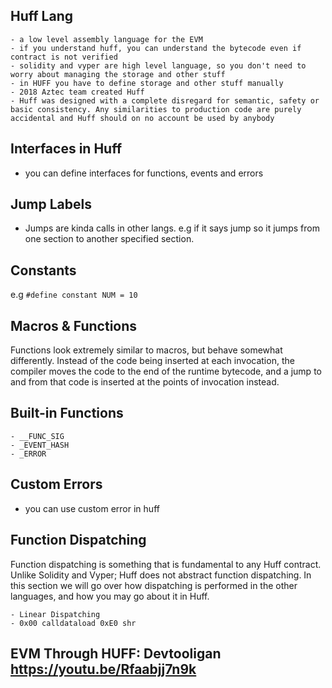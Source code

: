 ## Huff Lang

    - a low level assembly language for the EVM
    - if you understand huff, you can understand the bytecode even if contract is not verified
    - solidity and vyper are high level language, so you don't need to worry about managing the storage and other stuff
    - in HUFF you have to define storage and other stuff manually
    - 2018 Aztec team created Huff
    - Huff was designed with a complete disregard for semantic, safety or basic consistency. Any similarities to production code are purely accidental and Huff should on no account be used by anybody
    
## Interfaces in Huff

- you can define interfaces for functions, events and errors

## Jump Labels

- Jumps are kinda calls in other langs. e.g if it says jump so it jumps from one section to another specified section.

## Constants

e.g `#define constant NUM = 10`

## Macros & Functions

Functions look extremely similar to macros, but behave somewhat differently. Instead of the code being inserted at each invocation, the compiler moves the code to the end of the runtime bytecode, and a jump to and from that code is inserted at the points of invocation instead.

## Built-in Functions
    - __FUNC_SIG
    - _EVENT_HASH
    - _ERROR
    
## Custom Errors

- you can use custom error in huff

## Function Dispatching

Function dispatching is something that is fundamental to any Huff contract. Unlike Solidity and Vyper; Huff does not abstract function dispatching. In this section we will go over how dispatching is performed in the other languages, and how you may go about it in Huff.

    - Linear Dispatching
    - 0x00 calldataload 0xE0 shr

## EVM Through HUFF: Devtooligan https://youtu.be/Rfaabjj7n9k

